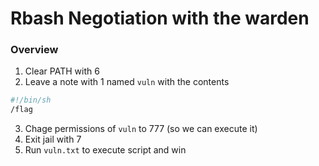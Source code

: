 # Rbash Negotiation with the warden

### Overview

1) Clear PATH with 6
2) Leave a note with 1 named `vuln` with the contents
```bash
#!/bin/sh
/flag
```
3) Chage permissions of `vuln` to 777 (so we can execute it)
4) Exit jail with 7
5) Run `vuln.txt` to execute script and win